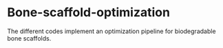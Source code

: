 # Bone-scaffold-optimization
The different codes implement an optimization pipeline for biodegradable bone scaffolds.
